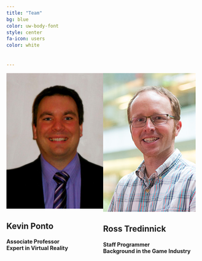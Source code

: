 ```yaml
---
title: "Team"
bg: blue
color: uw-body-font
style: center
fa-icon: users
color: white


---
```

<style type="text/css">
#wrapper {
  display: flex;
}

#left {
  flex: 0 0 50%;
}

#right {
  flex: 1;
}
</style>


<div id="wrapper">
  <div id="left">
  
  <img src="images/kevin.jpg">
<h2> Kevin Ponto </h2>
<h4>
  Associate Professor <br>
  Expert in Virtual Reality
  </h4>
  </div>
  <div id="right">
   <img src="images/ross.jpg">
<h2>Ross Tredinnick </h2>
<h4>
  Staff Programmer <br>
  Background in the Game Industry
</h4>
  
  </div>
</div>
